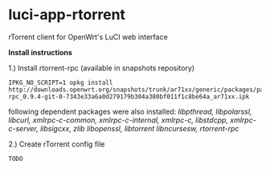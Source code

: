 # luci-app-rtorrent
rTorrent client for OpenWrt's LuCI web interface

**Install instructions**

1.) Install rtorrent-rpc (available in snapshots repository)
```
IPKG_NO_SCRIPT=1 opkg install http://downloads.openwrt.org/snapshots/trunk/ar71xx/generic/packages/packages/rtorrent-rpc_0.9.4-git-0-7343e33a6a0d279179b304a380bf011f1c8be64a_ar71xx.ipk
```
following dependent packages were also installed: _libpthread, libpolarssl, libcurl, xmlrpc-c-common, xmlrpc-c-internal, xmlrpc-c, libstdcpp, xmlrpc-c-server, libsigcxx, zlib libopenssl, libtorrent libncursesw, rtorrent-rpc_

2.) Create rTorrent config file
```
TODO
```

